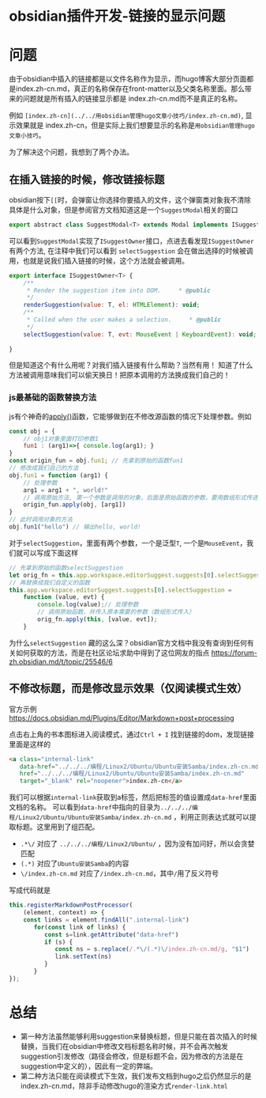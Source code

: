 # obsidian插件开发-链接的显示问题


# 问题
由于obsidian中插入的链接都是以文件名称作为显示，而hugo博客大部分页面都是index.zh-cn.md，真正的名称保存在front-matter以及父类名称里面。那么带来的问题就是所有插入的链接显示都是 index.zh-cn.md而不是真正的名称。

例如 `[index.zh-cn](../../用obsidian管理hugo文章小技巧/index.zh-cn.md)`, 显示效果就是 index.zh-cn，但是实际上我们想要显示的名称是`用obsidian管理hugo文章小技巧`。

为了解决这个问题，我想到了两个办法。
## 在插入链接的时候，修改链接标题
obsidian按下`[[`时，会弹窗让你选择你要插入的文件，这个弹窗类对象我不清除具体是什么对象，但是参阅官方文档知道这是一个`SuggestModal`相关的窗口
```js
export abstract class SuggestModal<T> extends Modal implements ISuggestOwner<T> {
```
可以看到`SuggestModal`实现了`ISuggestOwner`接口，点进去看发现`ISuggestOwner`有两个方法, 在注释中我们可以看到 `selectSuggestion` 会在做出选择的时候被调用，也就是说我们插入链接的时候，这个方法就会被调用。

```js
export interface ISuggestOwner<T> {  
    /**  
     * Render the suggestion item into DOM.     * @public  
     */  
    renderSuggestion(value: T, el: HTMLElement): void;  
    /**  
     * Called when the user makes a selection.     * @public  
     */  
    selectSuggestion(value: T, evt: MouseEvent | KeyboardEvent): void;  
  
}
```
但是知道这个有什么用呢？对我们插入链接有什么帮助？当然有用！
知道了什么方法被调用意味我们可以偷天换日！把原本调用的方法换成我们自己的！

### js最基础的函数替换方法
js有个神奇的[apply()](https://www.w3schools.com/js/js_function_apply.asp)函数，它能够做到在不修改源函数的情况下处理参数。例如
```js
const obj = {  
    // obj1对象里面打印参数1  
    fun1 : (arg1)=>{ console.log(arg1); }  
}  
const origin_fun = obj.fun1; // 先拿到原始的函数fun1  
// 修改成我们自己的方法  
obj.fun1 = function (arg1) {  
    // 处理参数  
    arg1 = arg1 + ", world!"  
    // 调用原始方法, 第一个参数是调用的对象，后面是原始函数的参数，要用数组形式传进去  
    origin_fun.apply(obj, [arg1])  
}
// 此时调用对象的方法 
obj.fun1("hello") // 输出hello, world!
```

对于`selectSuggestion`，里面有两个参数，一个是泛型`T`, 一个是`MouseEvent`，我们就可以写成下面这样
```js
// 先拿到原始的函数selectSuggestion
let orig_fn = this.app.workspace.editorSuggest.suggests[0].selectSuggestion;
// 再替换成我们自定义的函数
this.app.workspace.editorSuggest.suggests[0].selectSuggestion =  
    function (value, evt) {  
		console.log(value);// 处理参数
		// 调用原始函数，并传入原本需要的参数（数组形式传入）
		orig_fn.apply(this, [value, evt]);  
    }
```

为什么`selectSuggestion` 藏的这么深？obsidian官方文档中我没有查询到任何有关如何获取的方法，而是在社区论坛求助中得到了这位网友的指点 https://forum-zh.obsidian.md/t/topic/25546/6



## 不修改标题，而是修改显示效果（仅阅读模式生效）
官方示例 https://docs.obsidian.md/Plugins/Editor/Markdown+post+processing

点击右上角的书本图标进入阅读模式，通过`Ctrl + I` 找到链接的dom，发现链接里面是这样的
```html
<a class="internal-link" 
   data-href="../../../编程/Linux2/Ubuntu/Ubuntu安装Samba/index.zh-cn.md" 
   href="../../../编程/Linux2/Ubuntu/Ubuntu安装Samba/index.zh-cn.md" 
   target="_blank" rel="noopener">index.zh-cn</a>
```

我们可以根据`internal-link`获取到a标签，然后把标签的值设置成`data-href`里面文档的名称。
可以看到`data-href`中指向的目录为`../../../编程/Linux2/Ubuntu/Ubuntu安装Samba/index.zh-cn.md` ，利用正则表达式就可以提取标题。这里用到了组匹配。

- `.*\/` 对应了 `../../../编程/Linux2/Ubuntu/` ，因为没有加问好，所以会贪婪匹配
- `(.*)` 对应了`Ubuntu安装Samba`的内容
- `\/index.zh-cn.md` 对应了`/index.zh-cn.md`，其中`/`用了反义符号

写成代码就是
```js
this.registerMarkdownPostProcessor(  
    (element, context) => {  
    const links = element.findAll(".internal-link")  
       for(const link of links) {  
          const s=link.getAttribute("data-href")  
          if (s) {  
             const ns = s.replace(/.*\/(.*)\/index.zh-cn.md/g, "$1")  
             link.setText(ns)  
          }  
       }  
});
```

# 总结
- 第一种方法虽然能够利用suggestion来替换标题，但是只能在首次插入的时候替换，当我们在obsidian中修改文档标题名称时候，并不会再次触发suggestion引发修改（路径会修改，但是标题不会，因为修改的方法是在suggestion中定义的），因此有一定的弊端。
- 第二种方法只能在阅读模式下生效，我们发布文档到hugo之后仍然显示的是index.zh-cn.md，除非手动修改hugo的渲染方式`render-link.html`

